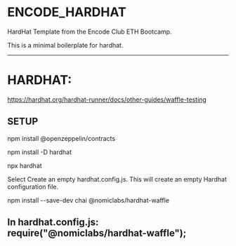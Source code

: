 # ENCODE_HARDHAT
HardHat Template from the Encode Club ETH Bootcamp.

This is a minimal boilerplate for hardhat.

----

# HARDHAT:
https://hardhat.org/hardhat-runner/docs/other-guides/waffle-testing

## SETUP

npm install @openzeppelin/contracts

npm install -D hardhat

npx hardhat

Select Create an empty hardhat.config.js. This will create an empty Hardhat configuration file.

npm install --save-dev chai @nomiclabs/hardhat-waffle

In hardhat.config.js: require("@nomiclabs/hardhat-waffle");
----


